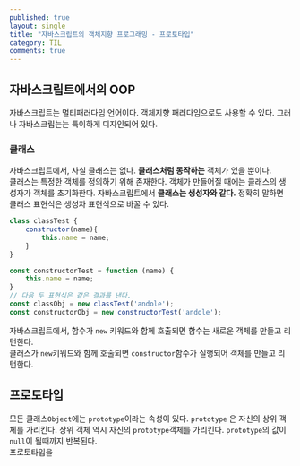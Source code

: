 ```yaml
---
published: true
layout: single
title: "자바스크립트의 객체지향 프로그래밍 - 프로토타입"
category: TIL
comments: true
---
```


## 자바스크립트에서의 OOP
자바스크립트는 멀티패러다임 언어이다. 객체지향 패러다임으로도 사용할 수 있다. 그러나 자바스크립는는 특이하게 디자인되어 있다.

### 클래스
자바스크립트에서, 사실 클래스는 없다. **클래스처럼 동작하는** 객체가 있을 뿐이다.  
클래스는 특정한 객체를 정의하기 위해 존재한다. 객체가 만들어질 때에는 클래스의 생성자가 객체를 초기화한다. 자바스크립트에서 **클래스는 생성자와 같다.** 정확히 말하면 클래스 표현식은 생성자 표현식으로 바꿀 수 있다.
```js
class classTest {
    constructor(name){
        this.name = name;
    }
}

const constructorTest = function (name) {
    this.name = name;
}
// 다음 두 표현식은 같은 결과를 낸다.
const classObj = new classTest('andole');
const constructorObj = new constructorTest('andole');
```
자바스크립트에서, 함수가 `new` 키워드와 함께 호출되면 함수는 새로운 객체를 만들고 리턴한다.  
클래스가 `new`키워드와 함께 호출되면 `constructor`함수가 실행되어 객체를 만들고 리턴한다.  

## 프로토타입
모든 클래스`Object`에는 `prototype`이라는 속성이 있다. `prototype` 은 자신의 상위 객체를 가리킨다. 상위 객체 역시 자신의 `prototype`객체를 가리킨다.  `prototype`의 값이 `null`이 될때까지 반복된다.  
프로토타입을 